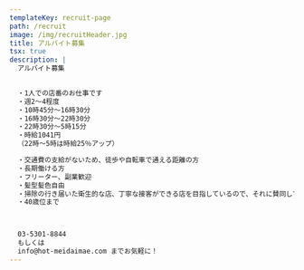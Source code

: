 ```yaml
---
templateKey: recruit-page
path: /recruit
image: /img/recruitHeader.jpg
title: アルバイト募集
tsx: true
description: |
  アルバイト募集 
   

  ・1人での店番のお仕事です
  ・週2～4程度
  ・10時45分～16時30分
  ・16時30分～22時30分
  ・22時30分～5時15分
  ・時給1041円
  （22時～5時は時給25％アップ）

  ・交通費の支給がないため、徒歩や自転車で通える距離の方
  ・長期働ける方 
  ・フリーター、副業歓迎
  ・髪型髪色自由
  ・掃除の行き届いた衛生的な店、丁寧な接客ができる店を目指しているので、それに賛同してくれる方
  ・40歳位まで



  03-5301-8844 
  もしくは 
  info@hot-meidaimae.com までお気軽に！
---
```

